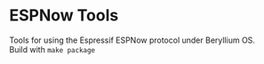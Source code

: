# ESPNow Tools
Tools for using the Espressif ESPNow protocol under Beryllium OS.
<br />
Build with <code>make package</code>
